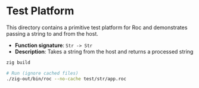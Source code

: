 # Test Platform

This directory contains a primitive test platform for Roc and demonstrates passing a string to and from the host.

- **Function signature**: `Str -> Str`
- **Description**: Takes a string from the host and returns a processed string

```bash
zig build

# Run (ignore cached files)
./zig-out/bin/roc --no-cache test/str/app.roc
```

